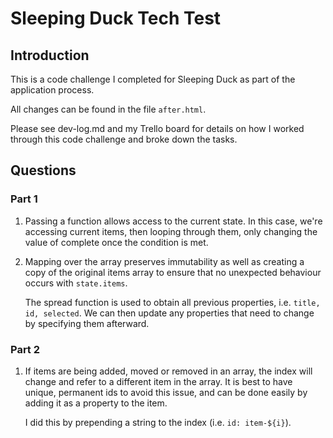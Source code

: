 # Sleeping Duck Tech Test

## Introduction
This is a code challenge I completed for Sleeping Duck as part of the application process.

All changes can be found in the file `after.html`.

Please see dev-log.md and my Trello board for details on how I worked through this code challenge and broke down the tasks.

## Questions

### Part 1
1. Passing a function allows access to the current state. In this case, we're accessing current items, then looping through them, only changing the value of complete once the condition is met.

2. Mapping over the array preserves immutability as well as creating a copy of the original items array to ensure that no unexpected behaviour occurs with `state.items`.

    The spread function is used to obtain all previous properties, i.e. `title, id, selected`. We can then update any properties that need to change by specifying them afterward.

### Part 2
1. If items are being added, moved or removed in an array, the index will change and refer to a different item in the array. It is best to have unique, permanent ids to avoid this issue, and can be done easily by adding it as a property to the item.

    I did this by prepending a string to the index (i.e. `id: item-${i}`).

